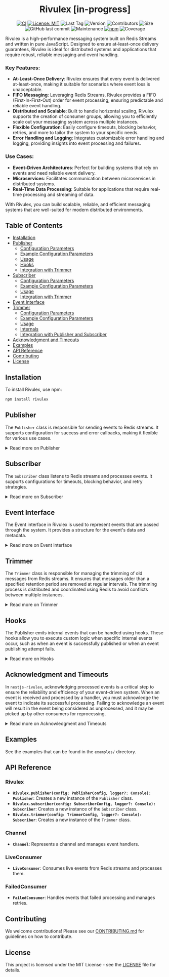 
<div align="center">
  <h1>Rivulex [in-progress]</h1>
  
[![CI](https://github.com/raw-leak/rivulex/actions/workflows/pipeline.yaml/badge.svg)](https://github.com/raw-leak/rivulex/actions/workflows/pipeline.yaml)
[![License: MIT](https://img.shields.io/badge/License-MIT-yellow.svg)](https://opensource.org/licenses/MIT)
![Last Tag](https://img.shields.io/github/v/tag/raw-leak/rivulex?label=Last%20Tag)
![Version](https://img.shields.io/github/v/release/raw-leak/rivulex)
![Contributors](https://img.shields.io/github/contributors/raw-leak/rivulex)
![Size](https://img.shields.io/github/repo-size/raw-leak/rivulex)
![GitHub last commit](https://img.shields.io/github/last-commit/raw-leak/rivulex)
![Maintenance](https://img.shields.io/maintenance/yes/2024)
[![npm](https://img.shields.io/npm/v/rivulex.svg)](https://www.npmjs.com/package/rivulex)
![Coverage](https://img.shields.io/codecov/c/github/raw-leak/rivulex)

</div>

Rivulex is a high-performance messaging system built on Redis Streams and written in pure JavaScript. Designed to ensure at-least-once delivery guarantees, Rivulex is ideal for distributed systems and applications that require robust, reliable messaging and event handling.


### Key Features:
- **At-Least-Once Delivery**: Rivulex ensures that every event is delivered at-least-once, making it suitable for scenarios where event loss is unacceptable.
- **FIFO Messaging**: Leveraging Redis Streams, Rivulex provides a FIFO (First-In-First-Out) order for event processing, ensuring predictable and reliable event handling.
- **Distributed and Scalable**: Built to handle horizontal scaling, Rivulex supports the creation of consumer groups, allowing you to efficiently scale out your messaging system across multiple instances.
- **Flexible Configuration**: Easily configure timeouts, blocking behavior, retries, and more to tailor the system to your specific needs.
- **Error Handling and Logging**: Integrates customizable error handling and logging, providing insights into event processing and failures.

### Use Cases:
- **Event-Driven Architectures**: Perfect for building systems that rely on events and need reliable event delivery.
- **Microservices**: Facilitates communication between microservices in distributed systems.
- **Real-Time Data Processing**: Suitable for applications that require real-time processing and streaming of data.

With Rivulex, you can build scalable, reliable, and efficient messaging systems that are well-suited for modern distributed environments.

## Table of Contents

- [Installation](#installation)
- [Publisher](#publisher)
  - [Configuration Parameters](#configuration-parameters)
  - [Example Configuration Parameters](#example-configuration-parameters)
  - [Usage](#usage)
  - [Hooks](#hooks)
  - [Integration with Trimmer](#integration-with-trimmer)
- [Subscriber](#subscriber)
  - [Configuration Parameters](#configuration-parameters-1)
  - [Example Configuration Parameters](#example-configuration-parameters-1)
  - [Usage](#usage-1)
  - [Integration with Trimmer](#integration-with-trimmer-1)
- [Event Interface](#event-interface)
- [Trimmer](#trimmer)
  - [Configuration Parameters](#configuration-parameters-2)
  - [Example Configuration Parameters](#example-configuration-parameters-2)
  - [Usage](#usage-2)
  - [Internals](#internals)
  - [Integration with Publisher and Subscriber](#integration-with-publisher-and-subscriber)
- [Acknowledgment and Timeouts](#acknowledgment-and-timeouts)
- [Examples](#examples)
- [API Reference](#api-reference)
- [Contributing](#contributing)
- [License](#license)

## Installation
To install Rivulex, use npm:

```bash
npm install rivulex
```

## Publisher

The `Publisher` class is responsible for sending events to Redis streams. It supports configuration for success and error callbacks, making it flexible for various use cases.

<details>
<summary>Read more on Publisher</summary>

### Configuration Parameters

When creating a `Publisher` instance, you need to provide a configuration object with the following parameters:

| **Parameter**                  | **Description**                                                                         | **Required** | **Default Value**                          |
|--------------------------------|-----------------------------------------------------------------------------------------|--------------|--------------------------------------------|
| `defaultStream`                | The Redis stream channel to publish events to.                                          | Yes          | -                                          |
| `group`                        | The consumer group to associate with the events.                                        | Yes          | -                                          |
| `customPublishSucceededLog`   | Callback to customize log message to invoked when a message is successfully published.  | No           | Uses default callback if not provided.     |
| `customPublishFailedLog`      | Callback to customize log message invoked when publishing fails.                        | No           | Uses default callback if not provided.     |

### Example Configuration Parameters

```ts
const publisherConfig: PublisherConfig = {
    channel: 'my-channel',
    group: 'my-group',
    customPublishSucceededLog: (id: string, data: NewEvent) => `Message published successfully: ${data.id}`,
    customPublishFailedLog: (data: NewEvent, error: Error) => `Failed to publish message: ${data.error}`
};
```

### Usage

```typescript
import { Rivulex } from 'rivulex';

const config = {
    defaultStream: 'users',
    group: 'api-users',
};

const publisher = Rivulex.publisher(config);

// Example: Publishing an event to a default stream
publisher.publish('user_created', { id: "123", email: "user@email.com" }, { requestId: '123' });


    const res = await publisher.publishBatch([
        // sending to a default stream
        { stream: "specific_stream", action: "user_created", payload: { id: "1", email: "user1@email.com" }, headers: { traceId: "111" } },

        // sending to a default stream
        { action: "user_created", payload: { id: "2", email: "user2@email.com" }, headers: { traceId: "222" } },

        // sending to a default stream
        { action: "user_created", payload: { id: "3", email: "user3@email.com" }, headers: { traceId: "333" } },
    ])
```

</details>

## Subscriber

The `Subscriber` class listens to Redis streams and processes events. It supports configurations for timeouts, blocking behavior, and retry strategies.

<details>
<summary>Read more on Subscriber</summary>

### Configuration Parameters

When creating a Subscriber instance, you need to provide a configuration object with the following parameters:

| **Parameter**       | **Description** | **Required** | **Default Value** | **Minimum Value** | **Maximum Value** |
|---------------------|-----------------|--------------|-------------------|-------------------|-------------------|
| `clientId`          | The unique identifier for the subscriber. If not provided, a default value is generated. | No           | `rivulex:{group}:sub:{Date.now()}` | - | - |
| `group`             | The group name for the subscriber. Subscribers with the same group name share the workload. | Yes          | -                 | - | - |
| `ackTimeout`        | The maximum time (in milliseconds) to wait for an event before retrying. | No           | `30_000`ms | `1_000` ms | - |
| `processTimeout`    | The maximum time (in milliseconds) allowed for the handler to process each event. | No           | `200` ms | `20`ms  | - |
| `processConcurrency`| The maximum number of events to process concurrently at a time. | No           | `100` | `1`  | - |
| `fetchBatchSize`    | The maximum number of events fetched in each request from Redis Stream. | No           | `100`                 | `1` | - |
| `blockTime`         | The time (in milliseconds) that the subscriber blocks while waiting for new events. | No           | `30_000`ms | `1_000`ms| - |
| `retries`           | The number of times the subscriber will attempt to process an event before sending it to the dead letter queue. | No           | `3`| `1` | - |

### Example Configuration Parameters

```ts
const subscriberConfig: SubscriberConfig = {
    clientId: 'my-subscriber-id',
    group: 'my-group',
    ackTimeout: 5000, // 5 seconds
    fetchBatchSize: 100,
    blockTime: 15000, // 15 seconds
    retries: 5
};
```

### Usage

```typescript
const config = {
    group: 'my-group',
    ackTimeout: 60000,
    fetchBatchSize: 20,
    blockTime: 2000,
    retries: 3
};

const subscriber = Rivulex.subscriber(config);

// register a channel subscribed to a specific Redis Stream
const userChannel = subscriber.stream('users')

// register handlers for multiple actions
userChannel
    .action('user_created', (event:Event<UserCreatedPayload, CustomHeaders>, done: Done) => {
        // process
        await done();
    })
    .action('user_deleted', (event:Event<UserDeletedPayload, CustomHeaders>, done: Done) => {
        // process
        await done();
    });

// you can also register directly handlers for stream and action
subscriber.streamAction('users','user_suspended', (event:Event<UserSuspendedPayload, CustomHeaders>, done: Done) => {
    // process
    await done();
})

// register another channel subscribed to a specific Redis Stream
subscriber.stream('another-channel')
    .action('another_action', (event:Event<AnotherPayload, CustomHeaders>, done: Done) => {
        // process
        await done();
    });

// start listening for events
await subscriber.listen()

// stop listening for events
await subscriber.stop()
```

</details>

## Event Interface

The Event interface in Rivulex is used to represent events that are passed through the system. It provides a structure for the event's data and metadata.

<details>
<summary>Read more on Event Interface</summary>

### Interface Definition
```ts
export interface Event<P = any, H = any> {
    id: string;
    action: string;
    stream: string;
    attempt: number;
    headers: Headers<H>;
    payload: P;
}
```
### Properties

- `id: string`: A unique identifier for the event. Think of it as an ID badge for tracking the event.

- `action: string`: Describes what should be done with the event. This could be something like "order_created" or` "email_sent".

- `stream: string`: The stream where the event was published. This helps in organizing and routing events.

- `attempt: number`: The number of times the event has been tried. Useful for retrying or tracking the event’s processing.

- `headers: Headers<H>`: Extra information about the event. For example, it could include metadata like the event's source or priority. You can customize what these headers contain.

- `payload: P`: The main data of the event. This is what the event is carrying. For example, if the event is about a new order, the payload might include order details.

</details>

## Trimmer

The `Trimmer` class is responsible for managing the trimming of old messages from Redis streams. It ensures that messages older than a specified retention period are removed at regular intervals. The trimming process is distributed and coordinated using Redis to avoid conflicts between multiple instances.

<details>
<summary>Read more on Trimmer</summary>

### Configuration Parameters

When creating a `Trimmer` instance, you need to provide a configuration object with the following parameters:

| **Parameter**       | **Description**                                                                               | **Required** | **Default Value**                            | **Minimum Value** | **Maximum Value** |
|---------------------|-----------------------------------------------------------------------------------------------|--------------|----------------------------------------------|-------------------|-------------------|
| `streams`           | The list of Redis streams to trim.                                                            | Yes          | -                                            | -                 | -                 |
| `group`             | The consumer group associated with the trimming operations.                                   | Yes          | -                                            | -                 | -                 |
| `clientId`          | The unique identifier for the trimmer instance. If not provided, a default value is generated. | No           | `rivulex:{group}:trimmer:{Date.now()}`       | -                 | -                 |
| `intervalTime`      | The interval time (in milliseconds) between trim operations.                                  | No           | `172_800_000` ms (48 hours)                  | `10_000` ms       | -                 |
| `retentionPeriod`   | The retention period (in milliseconds) for messages in the stream.                            | No           | `172_800_000` ms (48 hours)                  | `10_000` ms       | -                 |

### Example Configuration Parameters

```typescript
const trimmerConfig: TrimmerConfig = {
    channels: ['my-channel'],
    group: 'my-group',
    intervalTime: 86400000, // 24 hours
    retentionPeriod: 2592000000, // 30 days
};
```

### Usage

```typescript
import { Logger } from '@nestjs/common';
import { Rivulex } from 'rivulex';

const config = {
    redis: { host: 'localhost', port: 6379 },
    streams: ['users', 'orders'],
    group: 'api-group',
    intervalTime: 43200000, // 12 hours
    retentionPeriod: 604800000, // 7 days
};

const logger = new Logger('Trimmer');

const trimmer = new Rivulex.trimmer(config, , logger);

// Start the trimming process
await trimmer.start();

// Stop the trimming process
trimmer.stop();
```

In this example, the `Trimmer` class is initialized with a configuration object that specifies the channels to trim, the consumer group, the interval time between trim operations, and the retention period for messages. The `start` method initiates the trimming process, and the `stop` method halts it.

### Internals
The Trimmer class implements several internal mechanisms to manage and optimize the trimming process:

- **Distributed Coordination**: The trimming process is designed to be distributed and coordinated using Redis. This ensures that multiple instances of the Trimmer can operate without conflicting with each other.

- **Randomized Interval**: Instead of trimming at a fixed interval, the Trimmer generates a random interval within ±30 seconds of the configured interval time. This helps to avoid multiple instances attempting to trim at the exact same time, reducing the likelihood of conflicts. Although the probability of conflict is very low, this approach minimizes it further, and any potential conflicts have negligible impact.

- **Initial Delay**: When the Trimmer starts, it introduces an initial delay between 1 and 10 seconds. This staggered start helps prevent multiple instances that start simultaneously from all attempting to trim immediately, further reducing the likelihood of conflicts.


### Integration with Publisher and Subscriber
The Trimmer can be integrated directly with the Publisher and Subscriber classes, allowing you to manage the trimming of old messages as part of your event publishing or subscribing process.

#### Publisher Integration
You can configure the Trimmer to be initiated with the Publisher. This ensures that old messages are automatically trimmed while publishing events.

Example:
```js
import { Rivulex } from 'rivulex';

const publisherConfig = {
    // ...
    trimmer: {
        streams: ['users'],
        group: 'api-group',
        intervalTime: 86400000, // 24 hours
        retentionPeriod: 604800000, // 7 days
    }
};

const publisher = Rivulex.publisher(publisherConfig);
```

In this example, the `Trimmer` is configured as part of the `Publisher` configuration. When the Publisher starts, it also starts the trimming process for the specified channels.

#### Subscriber Integration
Similarly, you can configure the Trimmer to be initiated with the Subscriber. This ensures that old messages are automatically trimmed while subscribing to events.

Example:
```js
import { Rivulex } from 'rivulex';

const subscriberConfig = {
    // ...
    trimmer: {
        streams: ['users'],
        group: 'api-group',
        intervalTime: 43200000, // 12 hours
        retentionPeriod: 604800000, // 7 days
    }
};

const subscriber = Rivulex.subscriber(subscriberConfig);

// ...

await subscriber.listen();
```
In this example, the `Trimmer` is configured as part of the `Subscriber` configuration. When the Subscriber starts, it also starts the trimming process for the specified channels.

</details>

## Hooks

The Publisher emits internal events that can be handled using hooks. These hooks allow you to execute custom logic when specific internal events occur, such as when an event is successfully published or when an event publishing attempt fails.

<details>
<summary>Read more on Hooks</summary>

### Supported Hooks

- `published`: Triggered when an event is successfully published. The hook receives an object containing the event ID and event data.
- `failed`: Triggered when an event publishing attempt fails. The hook receives an object containing the event data and the error.

### Hook Data Types
- `PublishedHookPayload<P, H>`: The data received by the hook for the `published` hook.
    - `id: string`: The unique identifier of the successfully published event.
    - `event: NewEvent<P, H>`: The event details including stream, group, action, payload, and headers.
- `FailedHookPayload<P, H>`: The data received by the hook for the `failed` hook.
    - `event: NewEvent<P, H>`: The event details that were attempted to be published, including stream, group, action, payload, and headers.
    - `error: Error`: The error that caused the publishing attempt to fail.

### Example
```js
import { Rivulex } from 'rivulex';

const config = {
    defaultStream: 'users',
    group: 'api-users',
};

const publisher = Rivulex.publisher(config);

// Handling the 'published' hook
publisher.on('published', (id, event) => {
    console.log(`Event Published - ID: ${id}, Action: ${event.action}`);
});

// Handling the 'failed' hook
publisher.on('failed', (event, error) => {
    console.error(`Event Publish Failed - Action: ${event.action}, Error: ${error.message}`);
});
```
</details>

## Acknowledgment and Timeouts
In `nestjs-rivulex`, acknowledging processed events is a critical step to ensure the reliability and efficiency of your event-driven system. When an event is received and processed by a handler, you must acknowledge the event to indicate its successful processing. Failing to acknowledge an event will result in the event being considered as unprocessed, and it may be picked up by other consumers for reprocessing.

<details>
<summary>Read more on Acknowledgment and Timeouts</summary>

### How Acknowledgment Works
Each event handler is provided with an ack function, which you must call after successfully processing the event. This function notifies the system that the event has been handled and can be safely removed from the stream.

```typescript
@Action('user_created')
async handleUserCreated(@EventAck() ack: () => void) {
    // Process the event
    // ...

    // Acknowledge the event
    await ack();
}
```

### Handling Timeouts
Each transport layer has a specified `timeout` period within which it must process the event. Immediately after an event is received by a consumer, it remains in the stream. To prevent other consumers from processing the event again, Rivulex sets a timeout, a period of time during which it prevents all consumers from receiving and processing the event. The default visibility timeout for an event is 30 seconds. The minimum is 1 second.

![My Diagram](images/event-life-cycle.png)

### Best Practices for Setting Timeouts
To avoid processing the same event multiple times and to ensure efficient event handling, it's essential to set appropriate timeout periods. Here are some best practices for setting timeouts:

1. **Estimate Processing Time**: Consider the average time required to process an event. The timeout should be set to a value slightly higher than this estimate to account for occasional delays.
2. **Avoid Short Timeouts**: Setting the timeout too short may result in events timing out frequently, causing unnecessary reprocessing and potential duplicate handling. Ensure that the timeout is long enough to cover the worst-case processing time.
3. **Use Consistent Timeout Values**: For similar types of events, use consistent timeout values to simplify configuration and monitoring.
4. **Monitor and Adjust**: Continuously monitor the processing times and adjust the timeout values as necessary. Use metrics and logs to identify patterns and make informed adjustments.

### Recommended Timeout Settings

Based on industry best practices, such as those from AWS SQS, a general recommendation is to set the visibility timeout to at least twice the average processing time. For example, if the average processing time for an event is 5 seconds, set the visibility timeout to at least 10 seconds. This provides a buffer to handle occasional delays and reduces the likelihood of events timing out unnecessarily.

</details>

## Examples

See the examples that can be found in the `examples/` directory.

## API Reference

### Rivulex
- **`Rivulex.publisher(config: PublisherConfig, logger?: Console): Publisher`**: Creates a new instance of the `Publisher` class.
- **`Rivulex.subscriber(config: SubscriberConfig, logger?: Console): Subscriber`**: Creates a new instance of the `Subscriber` class.
- **`Rivulex.trimmer(config: TrimmerConfig, logger?: Console): Subscriber`**: Creates a new instance of the `Trimmer` class.

### Channel
- **`Channel`**: Represents a channel and manages event handlers.

### LiveConsumer
- **`LiveConsumer`**: Consumes live events from Redis streams and processes them.

### FailedConsumer
- **`FailedConsumer`**: Handles events that failed processing and manages retries.

## Contributing

We welcome contributions! Please see our [CONTRIBUTING.md](CONTRIBUTING.md) for guidelines on how to contribute.

## License

This project is licensed under the MIT License - see the [LICENSE](LICENSE) file for details.
